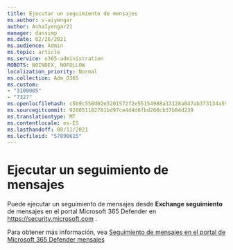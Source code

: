 ```yaml
---
title: Ejecutar un seguimiento de mensajes
ms.author: v-aiyengar
author: AshaIyengar21
manager: dansimp
ms.date: 02/26/2021
ms.audience: Admin
ms.topic: article
ms.service: o365-administration
ROBOTS: NOINDEX, NOFOLLOW
localization_priority: Normal
ms.collection: Adm_O365
ms.custom:
- "3100005"
- "7327"
ms.openlocfilehash: c5b9c550d02e5201572f2e55154988a33128a047ab373134a59188f6ab59820b
ms.sourcegitcommit: 920051182781bd97ce4d4d6fbd268cb37b84d239
ms.translationtype: MT
ms.contentlocale: es-ES
ms.lasthandoff: 08/11/2021
ms.locfileid: "57890615"
---
```

# <a name="run-a-message-trace"></a>Ejecutar un seguimiento de mensajes

Puede ejecutar un seguimiento de mensajes desde **Exchange seguimiento** de mensajes en el portal Microsoft 365 Defender en <https://security.microsoft.com> .

Para obtener más información, vea [Seguimiento de mensajes en el portal de Microsoft 365 Defender mensajes](https://docs.microsoft.com/microsoft-365/security/office-365-security/message-trace-scc)
